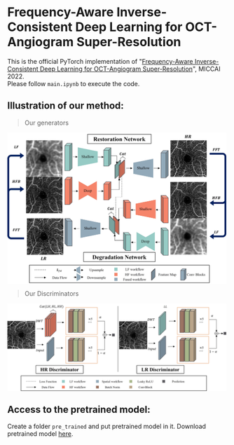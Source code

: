 # Frequency-Aware Inverse-Consistent Deep Learning for OCT-Angiogram Super-Resolution

This is the official PyTorch implementation of "[Frequency-Aware Inverse-Consistent Deep Learning for OCT-Angiogram Super-Resolution](https://link.springer.com/chapter/10.1007/978-3-031-16434-7_62)", MICCAI 2022.  
Please follow `main.ipynb` to execute the code.  

## Illustration of our method:  

> Our generators  
<img src="./demo/img01.jpg" width = "500" alt="Generators" align="center" />  
  
> Our Discriminators  
<img src="./demo/img02.jpg" width = "500" alt="Discriminators" align="center" />  

## Access to the pretrained model:  
Create a folder `pre_trained` and put pretrained model in it. Download pretrained model [here](https://hkustconnect-my.sharepoint.com/:f:/g/personal/wzhangbu_connect_ust_hk/Ev6yRUKDKytKmWjZwxWaML4BqodCQjg6U9EntuPnjztyLw?e=1crfOa).  
